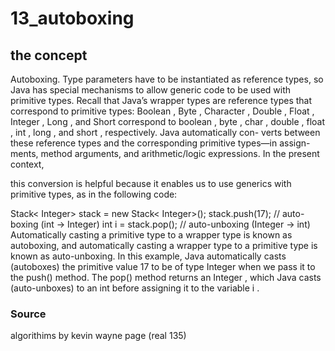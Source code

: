 # 13_autoboxing

## the concept


Autoboxing. Type parameters have to be instantiated as reference types, so Java has
special mechanisms to allow generic code to be used with primitive types. Recall that
Java’s wrapper types are reference types that correspond to primitive types: Boolean ,
Byte , Character , Double , Float , Integer , Long , and Short correspond to boolean ,
byte , char , double , float , int , long , and short , respectively. Java automatically con-
verts between these reference types and the corresponding primitive types—in assign-
ments, method arguments, and arithmetic/logic expressions. In the present context,

this conversion is helpful because it enables us to use generics with primitive types, as
in the following code:

Stack< Integer> stack = new Stack< Integer>();
stack.push(17);
// auto-boxing (int -> Integer)
int i = stack.pop(); // auto-unboxing (Integer -> int)
Automatically casting a primitive type to a wrapper type is known as autoboxing, and
automatically casting a wrapper type to a primitive type is known as auto-unboxing.
In this example, Java automatically casts (autoboxes) the primitive value 17 to be of
type Integer when we pass it to the push() method. The pop() method returns an
Integer , which Java casts (auto-unboxes) to an int before assigning it to the variable i .


### Source

algorithims by kevin wayne page (real 135)

